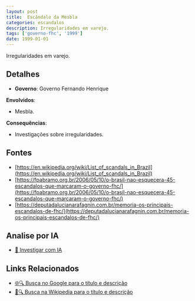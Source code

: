 ```yaml
---
layout: post
title:  Escândalo da Mesbla
categories: escandalos
description: Irregularidades em varejo.
tags: ['governo-fhc', '1999']
date: 1999-01-01
---
```


Irregularidades em varejo.

## Detalhes
- **Governo**: Governo Fernando Henrique

**Envolvidos**:
- Mesbla.


**Consequências**:
- Investigações sobre irregularidades.


## Fontes
- [https://en.wikipedia.org/wiki/List_of_scandals_in_Brazil](https://en.wikipedia.org/wiki/List_of_scandals_in_Brazil)
- [https://fpabramo.org.br/2006/05/10/o-brasil-nao-esquecera-45-escandalos-que-marcaram-o-governo-fhc/](https://fpabramo.org.br/2006/05/10/o-brasil-nao-esquecera-45-escandalos-que-marcaram-o-governo-fhc/)
- [https://deputadalucianarafagnin.com.br/memoria-os-principais-escandalos-de-fhc/](https://deputadalucianarafagnin.com.br/memoria-os-principais-escandalos-de-fhc/)


## Analise por IA
- [🤖 Investigar com IA](https://www.perplexity.ai/search?q=Esc%C3%A2ndalo%20da%20Mesbla%20Irregularidades%20em%20varejo.%20Governo%20Fernando%20Henrique)

## Links Relacionados
- [🌐🔍 Busca no Google para o título e descrição](https://www.google.com/search?q=Esc%C3%A2ndalo%20da%20Mesbla%20Irregularidades%20em%20varejo.%20Governo%20Fernando%20Henrique)
- [📖🔍 Busca na Wikipedia para o título e descrição](https://pt.wikipedia.org/w/index.php?search=Esc%C3%A2ndalo%20da%20Mesbla%20Irregularidades%20em%20varejo.%20Governo%20Fernando%20Henrique)

